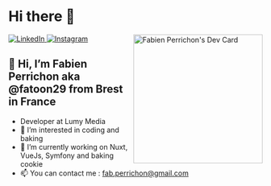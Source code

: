 # Hi there 👋

<div align="left">
 
  <a href="https://www.linkedin.com/in/fab-perrichon/">
    <img
      src="https://img.shields.io/badge/LinkedIn-0077B5?style=for-the-badge&logo=linkedin&logoColor=white"
      alt="LinkedIn"
    />
  </a>
 
   <a href="https://www.instagram.com/fabienperrichon/">
    <img
      src="https://img.shields.io/badge/Instagram-E4405F?style=for-the-badge&logo=instagram&logoColor=white"
      alt="Instagram"
    />
  </a>

  <a href="https://app.daily.dev/fatoon">
    <img
      width="256"
      align="right"
      src="https://api.daily.dev/devcards/c00f659663354e7a8436a37c5d279372.png?r=kio" width="400" alt="Fabien Perrichon's Dev Card"
     />
  </a>
</div>

## 👋 Hi, I’m Fabien Perrichon aka @fatoon29 from Brest in France

- Developer at Lumy Media
- 👀 I’m interested in coding and baking
- 🌱 I’m currently working on Nuxt, VueJs, Symfony and baking cookie
- 📫 You can contact me : fab.perrichon@gmail.com
